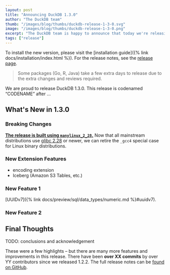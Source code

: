 ```yaml
---
layout: post
title: "Announcing DuckDB 1.3.0"
author: "The DuckDB team"
thumb: "/images/blog/thumbs/duckdb-release-1-3-0.svg"
image: "/images/blog/thumbs/duckdb-release-1-3-0.png"
excerpt: "The DuckDB team is happy to announce that today we're releasing DuckDB version 1.3.0, codenamed “CODENAME”."
tags: ["release"]
---
```


To install the new version, please visit the [installation guide]({% link docs/installation/index.html %}).
For the release notes, see the [release page](https://github.com/duckdb/duckdb/releases/tag/v1.3.0).

> Some packages (Go, R, Java) take a few extra days to release due to the extra changes and reviews required.

We are proud to release DuckDB 1.3.0. This release is codenamed “CODENAME” after ...

## What's New in 1.3.0


### Breaking Changes

[**The release is built using `manylinux_2_28`.**](https://github.com/duckdb/duckdb/pull/16956)
Now that all mainstream distributions use [glibc 2.28](https://lists.gnu.org/archive/html/info-gnu/2018-08/msg00000.html) or newer, we can retire the `_gcc4` special case for Linux binary distributions.

### New Extension Features

* encoding extension
* Iceberg (Amazon S3 Tables, etc.)

### New Feature 1

[UUIDv7]({% link docs/preview/sql/data_types/numeric.md %}#uuidv7).


### New Feature 2



## Final Thoughts

TODO: conclusions and acknowledgement

These were a few highlights – but there are many more features and improvements in this release.  There have been **over XX commits** by over YY contributors since we released 1.2.2.
The full release notes can be [found on GitHub](https://github.com/duckdb/duckdb/releases/tag/v1.3.0).

